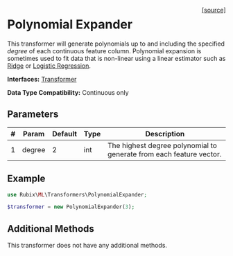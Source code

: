 <span style="float:right;"><a href="https://github.com/RubixML/RubixML/blob/master/src/Transformers/PolynomialExpander.php">[source]</a></span>

# Polynomial Expander
This transformer will generate polynomials up to and including the specified *degree* of each continuous feature column. Polynomial expansion is sometimes used to fit data that is non-linear using a linear estimator such as [Ridge](#ridge) or [Logistic Regression](#logistic-regression).

**Interfaces:** [Transformer](api.md#transformer)

**Data Type Compatibility:** Continuous only

## Parameters
| # | Param | Default | Type | Description |
|---|---|---|---|---|
| 1 | degree | 2 | int | The highest degree polynomial to generate from each feature vector. |

## Example
```php
use Rubix\ML\Transformers\PolynomialExpander;

$transformer = new PolynomialExpander(3);
```

## Additional Methods
This transformer does not have any additional methods.
